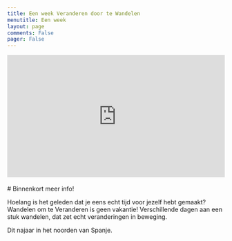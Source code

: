 ```yaml
---
title: Een week Veranderen door te Wandelen
menutitle: Een week
layout: page
comments: False
pager: False
---
```



<div class="row">
<div class="col-md-10 col-md-offset-2">

<div class="" style="padding:56.24% 0 0 0;position:relative;">
<iframe
style="position:absolute;top:0;left:0;width:100%;height:100%;"
src="https://www.youtube.com/embed/2kSwFlfO1-Q?cc_load_policy=1&modestbranding=1&rel=0&showinfo=0&autoplay=1&mute=1" 
frameborder="0" allow="accelerometer; autoplay; encrypted-media; gyroscope; picture-in-picture" allowfullscreen>
</iframe>
</div>

</div>
</div>


<br/>
# Binnenkort meer info!

Hoelang is het geleden dat je eens echt tijd voor jezelf hebt gemaakt?
Wandelen om te Veranderen is geen vakantie! Verschillende dagen aan een stuk wandelen, dat zet echt veranderingen in beweging. 

Dit najaar in het noorden van Spanje.
